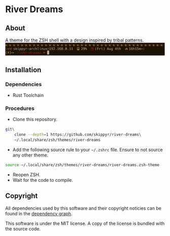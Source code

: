# River Dreams
## About
A theme for the ZSH shell with a design inspired by tribal patterns.
![](preview.png)

## Installation
### Dependencies
-   Rust Toolchain

### Procedures
-   Clone this repository.
```bash
git\
    clone --depth=1 https://github.com/skippyr/river-dreams\
    ~/.local/share/zsh/themes/river-dreams
```

-   Add the following source rule to your `~/.zshrc` file. Ensure to not
    source any other theme.
```bash
source ~/.local/share/zsh/themes/river-dreams/river-dreams.zsh-theme
```
-   Reopen ZSH.
-   Wait for the code to compile.

## Copyright
All dependencies used by this software and their copyright noticies can be found
in the [dependency graph](https://github.com/skippyr/river-dreams/network/dependencies).

This software is under the MIT license. A copy of the license is bundled with
the source code.
